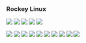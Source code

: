 
### Rockey Linux

![](https://img001.prntscr.com/file/img001/5dYR9ReJTW26Btk_TA99Cg.png)
	![](https://img001.prntscr.com/file/img001/XV5EfmfIR8yex1bMyZW1Hg.png)
	![](https://img001.prntscr.com/file/img001/7UiWY2tsRn-RpgyGqGZUag.png)
		![](https://img001.prntscr.com/file/img001/j-67PxmnQaaAlyIiJOS1IA.png)
		![](https://img001.prntscr.com/file/img001/cDAKEXq0RIavWoZKJSac6w.png)

![](https://img001.prntscr.com/file/img001/YU-I1xL7QSyJUPT-S4FEtw.png)
	![](https://img001.prntscr.com/file/img001/U-9Zdn9IQc-fpHaDW7DaTA.png)
	![](https://img001.prntscr.com/file/img001/ZnsXePWSTCWbjIv2IJYUpw.png)
	![](https://img001.prntscr.com/file/img001/aaUtvQIfRh2vnntrXyprjw.png)
	![](https://img001.prntscr.com/file/img001/IJ6CjwRgQoudwapqUVXmgA.png)
		![](https://img001.prntscr.com/file/img001/TLdx4V55TZ-4jzpEQU6VLQ.png)
		![](https://img001.prntscr.com/file/img001/JXe32udlRy-Lz0x_YloBcg.png)
			![](https://img001.prntscr.com/file/img001/IpsEjC8_Q9m-2Qkzwz6SdA.png)
![](https://img001.prntscr.com/file/img001/6NCryOBpTruOjlrm9NzzVA.png)
![](	https://img001.prntscr.com/file/img001/njNEJ0pYQl2kQNHB-tts8w.png)

